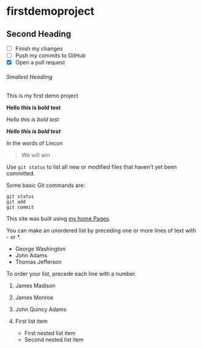 # firstdemoproject

## Second Heading

- [ ] Finish my changes
- [ ] Push my commits to GitHub
- [x] Open a pull request

###### Smallest Headiing
This is my first demo project

**Hello this is bold test**

*Hello this is bold test*

***Hello this is bold test***

In the words of Lincon
>We will win

Use `git status` to list all new or modified files that haven't yet been committed.

Some basic Git commands are:
```
git status
git add
git commit
```

This site was built using [my home Pages](https://google.com/).

You can make an unordered list by preceding one or more lines of text with - or *.

- George Washington
- John Adams
- Thomas Jefferson

To order your list, precede each line with a number.

1. James Madison
2. James Monroe
3. John Quincy Adams

1. First list item
   - First nested list item
    - Second nested list item


